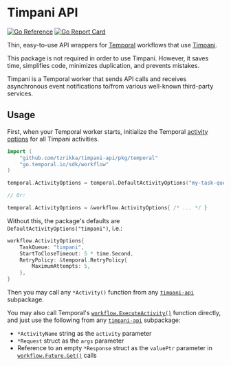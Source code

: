# Timpani API

[![Go Reference](https://pkg.go.dev/badge/github.com/tzrikka/timpani-api.svg)](https://pkg.go.dev/github.com/tzrikka/timpani-api)
[![Go Report Card](https://goreportcard.com/badge/github.com/tzrikka/timpani-api)](https://goreportcard.com/report/github.com/tzrikka/timpani-api)

Thin, easy-to-use API wrappers for [Temporal](https://temporal.io/) workflows that use [Timpani](https://github.com/tzrikka/timpani).

This package is not required in order to use Timpani. However, it saves time, simplifies code, minimizes duplication, and prevents mistakes.

Timpani is a Temporal worker that sends API calls and receives asynchronous event notifications to/from various well-known third-party services.

## Usage

First, when your Temporal worker starts, initialize the Temporal [activity options](https://pkg.go.dev/go.temporal.io/sdk/internal#ActivityOptions) for all Timpani activities.

```go
import (
    "github.com/tzrikka/timpani-api/pkg/temporal"
    "go.temporal.io/sdk/workflow"
)

temporal.ActivityOptions = temporal.DefaultActivityOptions("my-task-queue-name")

// Or:

temporal.ActivityOptions = &workflow.ActivityOptions{ /* ... */ }
```

Without this, the package's defaults are `DefaultActivityOptions("timpani")`, i.e.:

```go
workflow.ActivityOptions{
    TaskQueue: "timpani",
    StartToCloseTimeout: 5 * time.Second,
    RetryPolicy: &temporal.RetryPolicy{
        MaximumAttempts: 5,
    },
}
```

Then you may call any `*Activity()` function from any [`timpani-api`](https://pkg.go.dev/github.com/tzrikka/timpani-api/pkg) subpackage.

You may also call Temporal's [`workflow.ExecuteActivity()`](https://pkg.go.dev/go.temporal.io/sdk/workflow#ExecuteActivity) function directly, and just use the following from any [`timpani-api`](https://pkg.go.dev/github.com/tzrikka/timpani-api/pkg) subpackage:

- `*ActivityName` string as the `activity` parameter
- `*Request` struct as the `args` parameter
- Reference to an empty `*Response` struct as the `valuePtr` parameter in [`workflow.Future.Get()`](https://pkg.go.dev/go.temporal.io/sdk/internal#Future) calls
